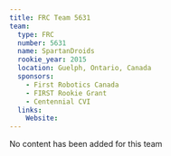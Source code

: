 ```yaml
---
title: FRC Team 5631
team:
  type: FRC
  number: 5631
  name: SpartanDroids
  rookie_year: 2015
  location: Guelph, Ontario, Canada
  sponsors:
    - First Robotics Canada
    - FIRST Rookie Grant
    - Centennial CVI
  links:
    Website: 
---
```

No content has been added for this team